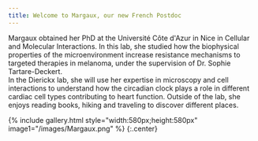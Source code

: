 ```yaml
---
title: Welcome to Margaux, our new French Postdoc
---
```



Margaux obtained her PhD at the Université Côte d'Azur in Nice in Cellular and Molecular Interactions. In this lab, she studied how the biophysical properties of the microenvironment increase resistance mechanisms to targeted therapies in melanoma, under the supervision of Dr. Sophie Tartare-Deckert.  
In the Dierickx lab, she will use her expertise in microscopy and cell interactions to understand how the circadian clock plays a role in different cardiac cell types contributing to heart function. Outside of the lab, she enjoys reading books, hiking and traveling to discover different places.


{% include gallery.html style="width:580px;height:580px" image1="/images/Margaux.png" %} {:.center} 
